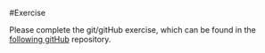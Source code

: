 #Exercise 

Please complete the git/gitHub exercise, which  can be found in the [following gitHub](https://github.com/joeappleton18/git_tut) repository. 